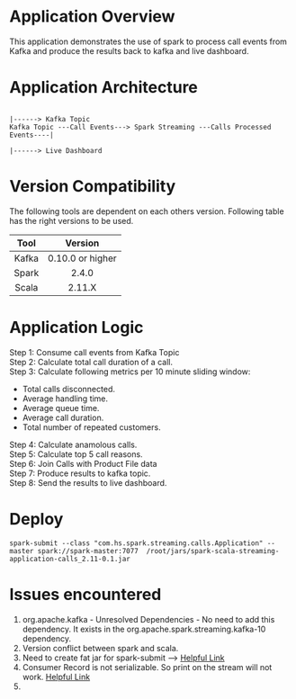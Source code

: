 # Application Overview
This application demonstrates the use of spark to process call events from Kafka and produce the results back to kafka and live dashboard.

# Application Architecture
     
                                                                                |------> Kafka Topic
    Kafka Topic ---Call Events---> Spark Streaming ---Calls Processed Events----|
                                                                                |------> Live Dashboard                                                                                                                   
# Version Compatibility

The following tools are dependent on each others version.
Following table has the right versions to be used.

| Tool | Version |
|:-----:|:--------:|
|Kafka |0.10.0 or higher |
|Spark |2.4.0 |
|Scala |2.11.X|

# Application Logic

Step 1: Consume call events from Kafka Topic  
Step 2: Calculate total call duration of a call.  
Step 3: Calculate following metrics per 10 minute sliding window:
   * Total calls disconnected.
   * Average handling time.
   * Average queue time.
   * Average call duration.
   * Total number of repeated customers.

Step 4: Calculate anamolous calls.  
Step 5: Calculate top 5 call reasons.  
Step 6: Join Calls with Product File data  
Step 7: Produce results to kafka topic.  
Step 8: Send the results to live dashboard.


# Deploy

```shell
spark-submit --class "com.hs.spark.streaming.calls.Application" --master spark://spark-master:7077  /root/jars/spark-scala-streaming-application-calls_2.11-0.1.jar
```

# Issues encountered
1. org.apache.kafka - Unresolved Dependencies - No need to add this dependency. It exists in the org.apache.spark.streaming.kafka-10 dependency.
2. Version conflict between spark and scala.
3. Need to create fat jar for spark-submit --> [Helpful Link](http://queirozf.com/entries/creating-scala-fat-jars-for-spark-on-sbt-with-sbt-assembly-plugin)
4. Consumer Record is not serializable. So print on the stream<consumer Records> will not work. [Helpful Link](https://stackoverflow.com/questions/49310214/spark-parallel-stream-object-not-serializable)
5. 
